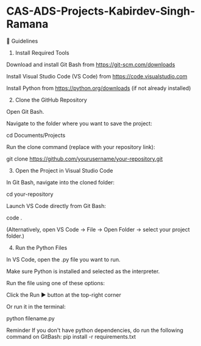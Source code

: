 # CAS-ADS-Projects-Kabirdev-Singh-Ramana
🧭 Guidelines

1. Install Required Tools

Download and install Git Bash from https://git-scm.com/downloads

Install Visual Studio Code (VS Code) from https://code.visualstudio.com

Install Python from https://python.org/downloads
 (if not already installed)

2. Clone the GitHub Repository

Open Git Bash.

Navigate to the folder where you want to save the project:

cd Documents/Projects


Run the clone command (replace with your repository link):

git clone https://github.com/yourusername/your-repository.git

3. Open the Project in Visual Studio Code

In Git Bash, navigate into the cloned folder:

cd your-repository


Launch VS Code directly from Git Bash:

code .


(Alternatively, open VS Code → File → Open Folder → select your project folder.)

4. Run the Python Files

In VS Code, open the .py file you want to run.

Make sure Python is installed and selected as the interpreter.

Run the file using one of these options:

Click the Run ▶ button at the top-right corner

Or run it in the terminal:

python filename.py

Reminder
If you don't have python dependencies, do run the following command on GitBash: 
pip install -r requirements.txt